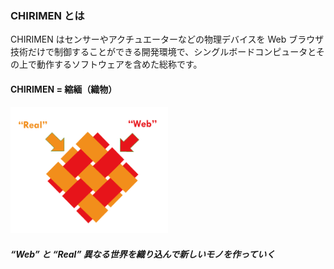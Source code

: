 ### CHIRIMEN とは
CHIRIMEN はセンサーやアクチュエーターなどの物理デバイスを Web ブラウザ技術だけで制御することができる開発環境で、シングルボードコンピュータとその上で動作するソフトウェアを含めた総称です。

#### CHIRIMEN = 縮緬（織物）

<img src="./images/WebxReal.png" width='50%'>

##### “Web” と “Real” 異なる世界を織り込んで新しいモノを作っていく
